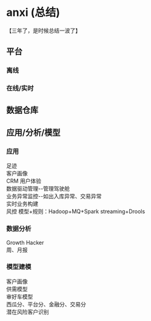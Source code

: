 # anxi (总结)  
【三年了，是时候总结一波了】

## 平台
### 离线
### 在线/实时

## 数据仓库


## 应用/分析/模型
### 应用
足迹  
客户画像  
CRM 用户体验  
数据驱动管理--管理驾驶舱  
业务异常监控--如出入库异常、交易异常  
实时业务构建  
风控  模型+规则：Hadoop+MQ+Spark streaming+Drools  
### 数据分析
Growth Hacker  
周、月报  
### 模型建模
客户画像  
供需模型  
审好车模型  
西瓜分、平台分、金融分、交易分  
潜在风险客户识别  

